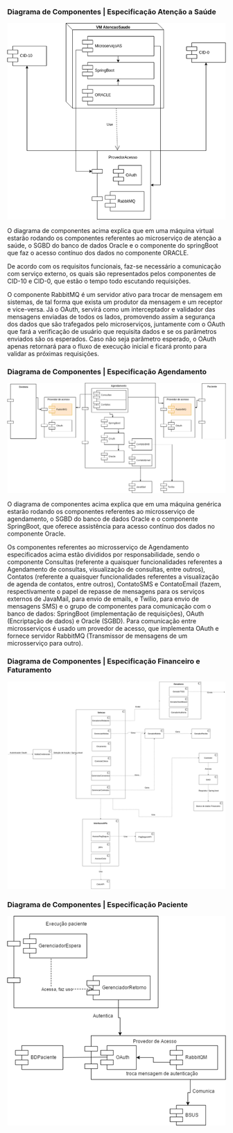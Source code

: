 

### Diagrama de Componentes | Especificação Atenção a Saúde
<img src="componente_atencaoasaude.png"/>

O diagrama de componentes acima explica que em uma máquina virtual estarão rodando os componentes referentes ao microserviço de atenção a saúde, o SGBD do banco de dados Oracle e o componente do springBoot que faz o acesso contínuo dos dados no componente ORACLE.

De acordo com os requisitos funcionais, faz-se necessário a comunicação com serviço externo, os quais são representados pelos componentes de CID-10 e CID-0, que estão o tempo todo escutando requisições.

O componente RabbitMQ é um servidor ativo para trocar de mensagem em sistemas, de tal forma que exista um produtor da mensagem e um receptor e vice-versa. Já o OAuth, servirá como um interceptador e validador das mensagens enviadas de todos os lados, promovendo assim a segurança dos dados que são trafegados pelo microserviços, juntamente com o OAuth que fará a verificação de usuário que requisita dados e se os parâmetros enviados são os esperados. Caso não seja parâmetro esperado, o OAuth apenas retornará para o fluxo de execução inicial e ficará pronto para validar as próximas requisições.

### Diagrama de Componentes | Especificação Agendamento

<img src="ComponentesAgendamento.png" />

O diagrama de componentes acima explica que em uma máquina genérica estarão rodando os componentes referentes ao microsserviço de agendamento, o SGBD do banco de dados Oracle e o componente SpringBoot, que oferece assistência para acesso contínuo dos dados no componente Oracle.

Os componentes referentes ao microsserviço de Agendamento especificados acima estão divididos por responsabilidade, sendo o componente Consultas (referente a quaisquer funcionalidades referentes a Agendamento de consultas, visualização de consultas, entre outros), Contatos (referente a quaisquer funcionalidades referentes a visualização de agenda de contatos, entre outros), ContatoSMS e ContatoEmail (fazem, respectivamente o papel de repasse de mensagens para os serviços externos de JavaMail, para envio de emails, e Twilio, para envio de mensagens SMS) e o grupo de componentes para comunicação com o banco de dados: SpringBoot (implementação de requisições), OAuth (Encriptação de dados) e Oracle (SGBD). Para comunicação entre microsserviços é usado um provedor de acesso, que implementa OAuth e fornece servidor RabbitMQ (Transmissor de mensagens de um microsserviço para outro).

### Diagrama de Componentes | Especificação Financeiro e Faturamento

<img src="ComponenteFinanceiro.png" />

### Diagrama de Componentes | Especificação Paciente

<img src="componente_paciente.png" />
